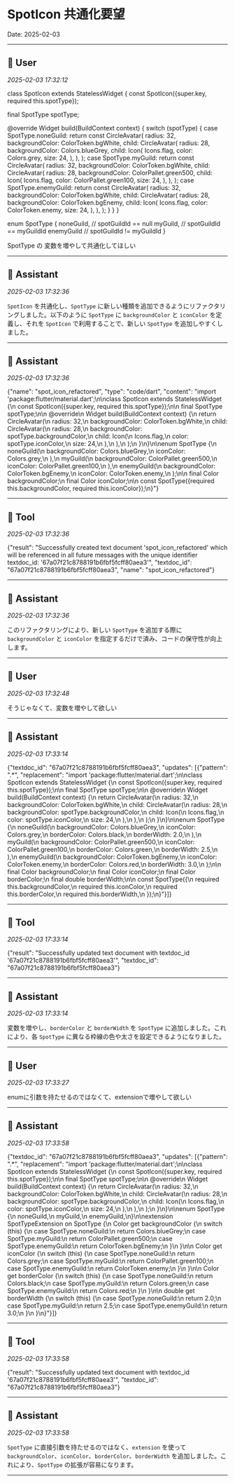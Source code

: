 # SpotIcon 共通化要望

Date: 2025-02-03

---

## 👤 User
*2025-02-03 17:32:12*

class SpotIcon extends StatelessWidget {
  const SpotIcon({super.key, required this.spotType});

  final SpotType spotType;

  @override
  Widget build(BuildContext context) {
    switch (spotType) {
      case SpotType.noneGuild:
        return const CircleAvatar(
          radius: 32,
          backgroundColor: ColorToken.bgWhite,
          child: CircleAvatar(
            radius: 28,
            backgroundColor: Colors.blueGrey,
            child: Icon(
              Icons.flag,
              color: Colors.grey,
              size: 24,
            ),
          ),
        );
      case SpotType.myGuild:
        return const CircleAvatar(
          radius: 32,
          backgroundColor: ColorToken.bgWhite,
          child: CircleAvatar(
            radius: 28,
            backgroundColor: ColorPallet.green500,
            child: Icon(
              Icons.flag,
              color: ColorPallet.green100,
              size: 24,
            ),
          ),
        );
      case SpotType.enemyGuild:
        return const CircleAvatar(
          radius: 32,
          backgroundColor: ColorToken.bgWhite,
          child: CircleAvatar(
            radius: 28,
            backgroundColor: ColorToken.bgEnemy,
            child: Icon(
              Icons.flag,
              color: ColorToken.enemy,
              size: 24,
            ),
          ),
        );
    }
  }
}


enum SpotType {
  noneGuild, // spotGuildId == null
  myGuild, // spotGuildId == myGuildId
  enemyGuild // spotGuildId != myGuildId
}

SpotType の 変数を増やして共通化してほしい

---

## 🤖 Assistant
*2025-02-03 17:32:36*

`SpotIcon` を共通化し、`SpotType` に新しい種類を追加できるようにリファクタリングしました。以下のように `SpotType` に `backgroundColor` と `iconColor` を定義し、それを `SpotIcon` で利用することで、新しい `SpotType` を追加しやすくしました。

---

## 🤖 Assistant
*2025-02-03 17:32:36*

{"name": "spot_icon_refactored", "type": "code/dart", "content": "import 'package:flutter/material.dart';\n\nclass SpotIcon extends StatelessWidget {\n  const SpotIcon({super.key, required this.spotType});\n\n  final SpotType spotType;\n\n  @override\n  Widget build(BuildContext context) {\n    return CircleAvatar(\n      radius: 32,\n      backgroundColor: ColorToken.bgWhite,\n      child: CircleAvatar(\n        radius: 28,\n        backgroundColor: spotType.backgroundColor,\n        child: Icon(\n          Icons.flag,\n          color: spotType.iconColor,\n          size: 24,\n        ),\n      ),\n    );\n  }\n}\n\nenum SpotType {\n  noneGuild(\n    backgroundColor: Colors.blueGrey,\n    iconColor: Colors.grey,\n  ),\n  myGuild(\n    backgroundColor: ColorPallet.green500,\n    iconColor: ColorPallet.green100,\n  ),\n  enemyGuild(\n    backgroundColor: ColorToken.bgEnemy,\n    iconColor: ColorToken.enemy,\n  );\n\n  final Color backgroundColor;\n  final Color iconColor;\n\n  const SpotType({required this.backgroundColor, required this.iconColor});\n}"}

---

## 🔧 Tool
*2025-02-03 17:32:36*

{"result": "Successfully created text document 'spot_icon_refactored' which will be referenced in all future messages with the unique identifier textdoc_id: '67a07f21c8788191b6fbf5fcff80aea3'", "textdoc_id": "67a07f21c8788191b6fbf5fcff80aea3", "name": "spot_icon_refactored"}

---

## 🤖 Assistant
*2025-02-03 17:32:36*

このリファクタリングにより、新しい `SpotType` を追加する際に `backgroundColor` と `iconColor` を指定するだけで済み、コードの保守性が向上します。

---

## 👤 User
*2025-02-03 17:32:48*

そうじゃなくて、変数を増やして欲しい

---

## 🤖 Assistant
*2025-02-03 17:33:14*

{"textdoc_id": "67a07f21c8788191b6fbf5fcff80aea3", "updates": [{"pattern": ".*", "replacement": "import 'package:flutter/material.dart';\n\nclass SpotIcon extends StatelessWidget {\n  const SpotIcon({super.key, required this.spotType});\n\n  final SpotType spotType;\n\n  @override\n  Widget build(BuildContext context) {\n    return CircleAvatar(\n      radius: 32,\n      backgroundColor: ColorToken.bgWhite,\n      child: CircleAvatar(\n        radius: 28,\n        backgroundColor: spotType.backgroundColor,\n        child: Icon(\n          Icons.flag,\n          color: spotType.iconColor,\n          size: 24,\n        ),\n      ),\n    );\n  }\n}\n\nenum SpotType {\n  noneGuild(\n    backgroundColor: Colors.blueGrey,\n    iconColor: Colors.grey,\n    borderColor: Colors.black,\n    borderWidth: 2.0,\n  ),\n  myGuild(\n    backgroundColor: ColorPallet.green500,\n    iconColor: ColorPallet.green100,\n    borderColor: Colors.green,\n    borderWidth: 2.5,\n  ),\n  enemyGuild(\n    backgroundColor: ColorToken.bgEnemy,\n    iconColor: ColorToken.enemy,\n    borderColor: Colors.red,\n    borderWidth: 3.0,\n  );\n\n  final Color backgroundColor;\n  final Color iconColor;\n  final Color borderColor;\n  final double borderWidth;\n\n  const SpotType({\n    required this.backgroundColor,\n    required this.iconColor,\n    required this.borderColor,\n    required this.borderWidth,\n  });\n}"}]}

---

## 🔧 Tool
*2025-02-03 17:33:14*

{"result": "Successfully updated text document with textdoc_id '67a07f21c8788191b6fbf5fcff80aea3'", "textdoc_id": "67a07f21c8788191b6fbf5fcff80aea3"}

---

## 🤖 Assistant
*2025-02-03 17:33:14*

変数を増やし、`borderColor` と `borderWidth` を `SpotType` に追加しました。これにより、各 `SpotType` に異なる枠線の色や太さを設定できるようになりました。

---

## 👤 User
*2025-02-03 17:33:27*

enumに引数を持たせるのではなくて、extensionで増やして欲しい

---

## 🤖 Assistant
*2025-02-03 17:33:58*

{"textdoc_id": "67a07f21c8788191b6fbf5fcff80aea3", "updates": [{"pattern": ".*", "replacement": "import 'package:flutter/material.dart';\n\nclass SpotIcon extends StatelessWidget {\n  const SpotIcon({super.key, required this.spotType});\n\n  final SpotType spotType;\n\n  @override\n  Widget build(BuildContext context) {\n    return CircleAvatar(\n      radius: 32,\n      backgroundColor: ColorToken.bgWhite,\n      child: CircleAvatar(\n        radius: 28,\n        backgroundColor: spotType.backgroundColor,\n        child: Icon(\n          Icons.flag,\n          color: spotType.iconColor,\n          size: 24,\n        ),\n      ),\n    );\n  }\n}\n\nenum SpotType {\n  noneGuild,\n  myGuild,\n  enemyGuild,\n}\n\nextension SpotTypeExtension on SpotType {\n  Color get backgroundColor {\n    switch (this) {\n      case SpotType.noneGuild:\n        return Colors.blueGrey;\n      case SpotType.myGuild:\n        return ColorPallet.green500;\n      case SpotType.enemyGuild:\n        return ColorToken.bgEnemy;\n    }\n  }\n\n  Color get iconColor {\n    switch (this) {\n      case SpotType.noneGuild:\n        return Colors.grey;\n      case SpotType.myGuild:\n        return ColorPallet.green100;\n      case SpotType.enemyGuild:\n        return ColorToken.enemy;\n    }\n  }\n\n  Color get borderColor {\n    switch (this) {\n      case SpotType.noneGuild:\n        return Colors.black;\n      case SpotType.myGuild:\n        return Colors.green;\n      case SpotType.enemyGuild:\n        return Colors.red;\n    }\n  }\n\n  double get borderWidth {\n    switch (this) {\n      case SpotType.noneGuild:\n        return 2.0;\n      case SpotType.myGuild:\n        return 2.5;\n      case SpotType.enemyGuild:\n        return 3.0;\n    }\n  }\n}"}]}

---

## 🔧 Tool
*2025-02-03 17:33:58*

{"result": "Successfully updated text document with textdoc_id '67a07f21c8788191b6fbf5fcff80aea3'", "textdoc_id": "67a07f21c8788191b6fbf5fcff80aea3"}

---

## 🤖 Assistant
*2025-02-03 17:33:58*

`SpotType` に直接引数を持たせるのではなく、`extension` を使って `backgroundColor`、`iconColor`、`borderColor`、`borderWidth` を追加しました。これにより、`SpotType` の拡張が容易になります。

---
